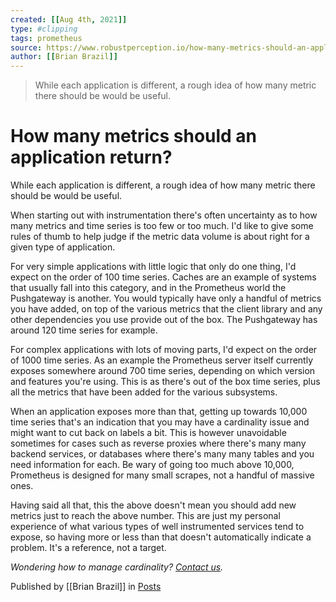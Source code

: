 ```yaml
---
created: [[Aug 4th, 2021]]
type: #clipping
tags: prometheus 
source: https://www.robustperception.io/how-many-metrics-should-an-application-return
author: [[Brian Brazil]] 
---
```

> While each application is different, a rough idea of how many metric there should be would be useful.

# How many metrics should an application return?


While each application is different, a rough idea of how many metric there should be would be useful.

When starting out with instrumentation there's often uncertainty as to how many metrics and time series is too few or too much. I'd like to give some rules of thumb to help judge if the metric data volume is about right for a given type of application.

For very simple applications with little logic that only do one thing, I'd expect on the order of 100 time series. Caches are an example of systems that usually fall into this category, and in the Prometheus world the Pushgateway is another. You would typically have only a handful of metrics you have added, on top of the various metrics that the client library and any other dependencies you use provide out of the box. The Pushgateway has around 120 time series for example.

For complex applications with lots of moving parts, I'd expect on the order of 1000 time series. As an example the Prometheus server itself currently exposes somewhere around 700 time series, depending on which version and features you're using. This is as there's out of the box time series, plus all the metrics that have been added for the various subsystems.

When an application exposes more than that, getting up towards 10,000 time series that's an indication that you may have a cardinality issue and might want to cut back on labels a bit. This is however unavoidable sometimes for cases such as reverse proxies where there's many many backend services, or databases where there's many many tables and you need information for each. Be wary of going too much above 10,000, Prometheus is designed for many small scrapes, not a handful of massive ones.

Having said all that, this the above doesn't mean you should add new metrics just to reach the above number. This are just my personal experience of what various types of well instrumented services tend to expose, so having more or less than that doesn't automatically indicate a problem. It's a reference, not a target.

_Wondering how to manage cardinality? [Contact us](mailto:prometheus@robustperception.io)._

Published by [[Brian Brazil]] in [Posts](https://www.robustperception.io/category/posts)
